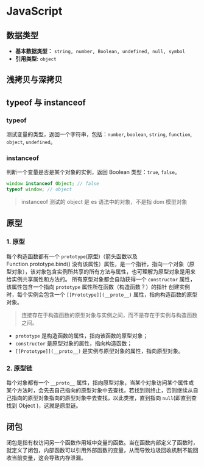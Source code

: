 # JavaScript

## 数据类型

-   **基本数据类型：** `string, number, Boolean, undefined, null, symbol`
-   **引用类型:** `object`

## 浅拷贝与深拷贝

## typeof 与 instanceof

### typeof

测试变量的类型，返回一个字符串，包括：`number`, `boolean`, `string`, `function`, `object`, `undefined`。

### instanceof

判断一个变量是否是某个对象的实例，返回 Boolean 类型：`true`, `false`。

```javascript
window instanceof Object; // false
typeof window; // object
```

> instanceof 测试的 object 是 es 语法中的对象，不是指 dom 模型对象

## 原型

### 1. 原型

每个构造函数都有一个 `prototype`(原型)（箭头函数以及 Function.prototype.bind() 没有该属性）属性，是一个指针，指向一个对象（原型对象），该对象包含实例所共享的所有方法与属性，也可理解为原型对象是用来给实例共享属性和方法的。
所有原型对象都会自动获得一个 `constructor` 属性，该属性包含一个指向 `prototype` 属性所在函数（构造函数？）的指针
创建实例时，每个实例会包含一个 `[[Prototype]](__proto__)` 属性，指向构造函数的原型对象。

> 连接存在于构造函数的原型对象与实例之间，而不是存在于实例与构造函数之间。

-   `prototype` 是构造函数的属性，指向该函数的原型对象；
-   `constructor` 是原型对象的属性，指向构造函数；
-   `[[Prototype]](__proto__)` 是实例与原型对象的属性，指向原型对象。

### 2. 原型链

每个对象都有一个 `__proto__` 属性，指向原型对象，当某个对象访问某个属性或某个方法时，会先去自己指向的原型对象中去查找，若找到则终止，否则继续从自己指向的原型对象指向的原型对象中去查找，以此类推，直到指向 `null`(即直到查找到 Object )，这就是原型链。

## 闭包

闭包是指有权访问另一个函数作用域中变量的函数。当在函数内部定义了函数时，就定义了闭包，内部函数可以引用外部函数的变量，从而导致垃圾回收机制不能回收当前变量，这会导致内存泄漏。
